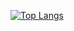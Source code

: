 [![Top Langs](https://github-readme-stats.vercel.app/api/top-langs/?username=Liza858&langs_count=8)](https://github.com/anuraghazra/github-readme-stats)
